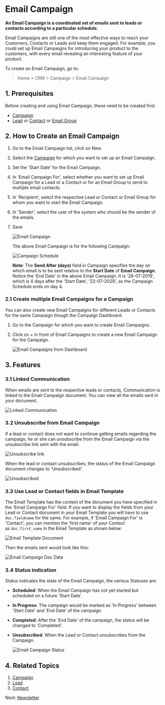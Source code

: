 <!-- add-breadcrumbs -->
# Email Campaign

**An Email Campaign is a coordinated set of emails sent to leads or contacts according to a particular schedule.**

Email Campaigns are still one of the most effective ways to reach your Customers, Contacts or Leads and keep them engaged. For example, you could set up Email Campaigns for introducing your product to the customers, with every email revealing an interesting feature of your product.

To create an Email Campaign, go to:

 > Home > CRM > Campaign > Email Campaign

## 1. Prerequisites

Before creating and using Email Campaign, these need to be created first:

* [Campaign](/docs/v12/user/manual/en/CRM/campaign)
* [Lead](/docs/v12/user/manual/en/CRM/lead) or [Contact](/docs/v12/user/manual/en/CRM/contact) or [Email Group](/docs/v12/user/manual/en/CRM/email_group)

## 2. How to Create an Email Campaign

1. Go to the Email Campaign list, click on New.
2. Select the [Campaign](/docs/v12/user/manual/en/CRM/campaign) for which you want to set up an Email Campaign.
3. Set the 'Start Date' for the Email Campaign.
4. In 'Email Campaign For', select whether you want to set up Email Campaign for a Lead or a Contact or for an Email Group to send to multiple email contacts.
5. In 'Recipient', select the respective Lead or Contact or Email Group for whom you want to start the Email Campaign.
6. In 'Sender', select the user of the system who should be the sender of the emails.
7. Save

    <img class="screenshot" alt="Email Campaign" src="{{docs_base_url}}/v12/assets/img/crm/email-campaign.png">

    The above Email Campaign is for the following Campaign:

    <img class="screenshot" alt="Campaign Schedule" src="{{docs_base_url}}/v12/assets/img/crm/campaign-email-schedule.png">

    **Note**: The **Send After (days)** field in Campaign specifies the day on which email is to be sent relative to the **Start Date** of **Email Campaign**. Notice the 'End Date' in the above Email Campaign. It is '26-07-2019', which is 4 days after the 'Start Date', '22-07-2029', as the Campaign Schedule ends on day 4.

### 2.1 Create multiple Email Campaigns for a Campaign

You can also create new Email Campaigns for different Leads or Contacts for the same Campaign though the Campaign Dashboard.

1. Go to the Campaign for which you want to create Email Campaigns.
2. Click on + in front of Email Campaigns to create a new Email Campaign for the Campaign.

    <img class="screenshot" alt="Email Campaigns from Dashboard" src="{{docs_base_url}}/v12/assets/img/crm/email-campaigns-from-dash.png">

## 3. Features

### 3.1 Linked Communication

When emails are sent to the respective leads or contacts, Communication is linked to the Email Campaign document. You can view all the emails sent in your document.

<img class="screenshot" alt="Linked Communication" src="{{docs_base_url}}/v12/assets/img/crm/email-campaign-linked-comm.png">

### 3.2 Unsubscribe from Email Campaign

If a lead or contact does not want to continue getting emails regarding the campaign, he or she can unsubscribe from the Email Campaign via the unsubscribe link sent with the email.

<img class="screenshot" alt="Unsubscribe link" src="{{docs_base_url}}/v12/assets/img/crm/unsubscribe-link.png">

When the lead or contact unsubscribes, the status of the Email Campaign document changes to 'Unsubscribed'.

<img class="screenshot" alt="Unsubscribed" src="{{docs_base_url}}/v12/assets/img/crm/email-campaign-unsubscribed.png">

### 3.3 Use Lead or Contact fields in Email Template

 The Email Template has the context of the document you have specified in the 'Email Campaign For' field. If you want to display the fields from your Lead or Contact document in your Email Template you will have to use `doc.fieldname` for the same.
 For example, if 'Email Campaign For' is 'Contact', you can mention the 'first name' of your Contact as `doc.first_name` in the Email Template as shown below:

<img class="screenshot" alt="Email Template Document" src="{{docs_base_url}}/v12/assets/img/crm/email-template-doc.png">

Then the emails sent would look like this:

<img class="screenshot" alt="Email Campaign Doc Data" src="{{docs_base_url}}/v12/assets/img/crm/email-campaign-doc-data.png">

### 3.4 Status indication

Status indicates the state of the Email Campaign, the various Statuses are:

- **Scheduled**: When the Email Campaign has not yet started but scheduled on a future 'Start Date'.
- **In Progress**: The campaign would be marked as 'In Progress' between 'Start Date' and 'End Date' of the campaign.
- **Completed**: After the 'End Date' of the campaign, the status will be changed to 'Completed'.
- **Unsubscribed**: When the Lead or Contact unsubscribes from the Campaign.

    <img class="screenshot" alt="Email Campaign Status" src="{{docs_base_url}}/v12/assets/img/crm/email-campaign-status.png">

## 4. Related Topics
1. [Campaign](/docs/v12/user/manual/en/CRM/campaign)
1. [Lead](/docs/v12/user/manual/en/CRM/lead)
1. [Contact](/docs/v12/user/manual/en/CRM/contact)

Next: [Newsletter](/docs/v12/user/manual/en/CRM/newsletter)
